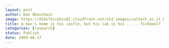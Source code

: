 ```yaml
---
layout: post
author: Dan Obenshain
image: https://d24slhcvzhzz82.cloudfront.net/old_images/caltech_as_it_happens/6a0105349b8251970b0120a5560be5970c.jpg
title: A man's home is his castle, but his lab is his . . . fishbowl?
categories: [research]
status: Publish
date: 2009-08-17
---
```



